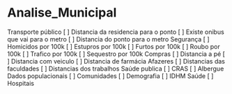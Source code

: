 # Analise_Municipal

Transporte público
    [ ] Distancia da residencia para o ponto
    [ ] Existe onibus que vai para o metro
    [ ] Distancia do ponto para o metro
Segurança
    [ ] Homicidos por 100k
    [ ] Estupros por 100k
    [ ] Furtos por 100k
    [ ] Roubo por 100k
    [ ] Trafico por 100k
    [ ] Sequestro por 100k
Compras
    [ ] Distancia a pé
    [ ] Distancia com veiculo
    [ ] Distancia de farmácia
Afazeres
    [ ] Distancias das faculdades
    [ ] Distancias dos trabalhos
Saúde publica
    [ ] CRAS
    [ ] Albergue
Dados populacionais
    [ ] Comunidades
    [ ] Demografia
    [ ] IDHM
Saúde
    [ ] Hospitais

